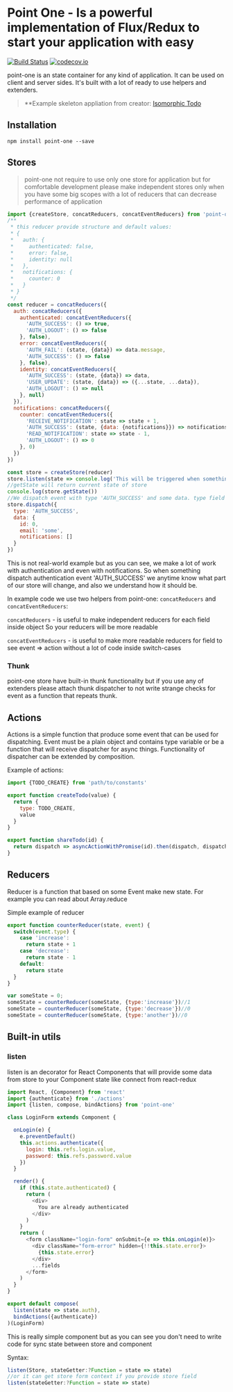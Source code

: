 # Point One - Is a powerful implementation of Flux/Redux to start your application with easy
[![Build Status](https://travis-ci.org/Kr0na/point-one.svg?branch=master)](https://travis-ci.org/Kr0na/point-one)
[![codecov.io](https://codecov.io/github/Kr0na/point-one/coverage.svg?branch=master)](https://codecov.io/github/Kr0na/point-one?branch=master)

point-one is an state container for any kind of application. It can be used on client and server sides.
It's built with a lot of ready to use helpers and extenders.

>**Example skeleton appliation from creator:
>[Isomorphic Todo](https://github.com/Kr0na/point-two)

## Installation

```
npm install point-one --save
```

## Stores
>point-one not require to use only one store for application but for comfortable development please make independent stores only when you have some big scopes with a lot of reducers that can decrease performance of application

```js
import {createStore, concatReducers, concatEventReducers} from 'point-one'
/**
 * this reducer provide structure and default values:
 * {
 *   auth: {
 *     authenticated: false,
 *     error: false,
 *     identity: null
 *   },
 *   notifications: {
 *     counter: 0
 *   }
 * }
 */
const reducer = concatReducers({
  auth: concatReducers({
    authenticated: concatEventReducers({
      'AUTH_SUCCESS': () => true,
      'AUTH_LOGOUT': () => false
    }, false),
    error: concatEventReducers({
      'AUTH_FAIL': (state, {data}) => data.message,
      'AUTH_SUCCESS': () => false
    }, false),
    identity: concatEventReducers({
      'AUTH_SUCCESS': (state, {data}) => data,
      'USER_UPDATE': (state, {data}) => ({...state, ...data}),
      'AUTH_LOGOUT': () => null
    }, null)
  }),
  notifications: concatReducers({
    counter: concatEventReducers({
      'RECEIVE_NOTIFICATION': state => state + 1,
      'AUTH_SUCCESS': (state, {data: {notifications}}) => notifications.length,
      'READ_NOTIFICATION': state => state - 1,
      'AUTH_LOGOUT': () => 0
    }, 0)
  })
})

const store = createStore(reducer)
store.listen(state => console.log('This will be triggered when something was changed in store', state))
//getState will return current state of store
console.log(store.getState())
//We dispatch event with type 'AUTH_SUCCESS' and some data. type field is required
store.dispatch({
  type: 'AUTH_SUCCESS',
  data: {
    id: 0,
    email: 'some',
    notifications: []
  }
})
```

This is not real-world example but as you can see, we make a lot of work with authentication and even with notifications.
So when something dispatch authentication event 'AUTH_SUCCESS' we anytime know what part of our store will change, and also
we understand how it should be.

In example code we use two helpers from point-one: `concatReducers` and `concatEventReducers`:

`concatReducers` - is useful to make independent reducers for each field inside object So your reducers will be more readable

`concatEventReducers` - is useful to make more readable reducers for field to see event => action without a lot of code inside switch-cases

### Thunk
point-one store have built-in thunk functionality but if you use any of extenders please attach thunk dispatcher to not write strange checks for event as a function that repeats thunk.

## Actions
Actions is a simple function that produce some event that can be used for dispatching.
Event must be a plain object and contains type variable or be a function that will
receive dispatcher for async things. Functionality of dispatcher can be extended by
composition.

Example of actions:
```js
import {TODO_CREATE} from 'path/to/constants'

export function createTodo(value) {
  return {
    type: TODO_CREATE,
    value
  }
}

export function shareTodo(id) {
  return dispatch => asyncActionWithPromise(id).then(dispatch, dispatch)
}
```

## Reducers
Reducer is a function that based on some Event make new state. For example you can
read about Array.reduce

Simple example of reducer

```js
export function counterReducer(state, event) {
  switch(event.type) {
    case 'increase':
      return state + 1
    case 'decrease':
      return state - 1
    default:
      return state
  }
}

var someState = 0;
someState = counterReducer(someState, {type:'increase'})//1
someState = counterReducer(someState, {type:'decrease'})//0
someState = counterReducer(someState, {type:'another'})//0
```

## Built-in utils

### listen

listen is an decorator for React Components that will provide some data from store to your Component state like connect from react-redux

```js
import React, {Component} from 'react'
import {authenticate} from './actions'
import {listen, compose, bindActions} from 'point-one'

class LoginForm extends Component {

  onLogin(e) {
    e.preventDefault()
    this.actions.authenticate({
      login: this.refs.login.value,
      password: this.refs.password.value
    })
  }

  render() {
    if (this.state.authenticated) {
      return (
        <div>
          You are already authenticated
        </div>
      )
    }
    return (
      <form className="login-form" onSubmit={e => this.onLogin(e)}>
        <div className="form-error" hidden={!!this.state.error}>
          {this.state.error}
        </div>
        ...fields
      </form>
    )
  }
}

export default compose(
  listen(state => state.auth),
  bindActions({authenticate})
)(LoginForm)
```

This is really simple component but as you can see you don't need to write code for sync state between store and component

Syntax:

```js
listen(Store, stateGetter:?Function = state => state)
//or it can get store form context if you provide store field
listen(stateGetter:?Function = state => state)
```
